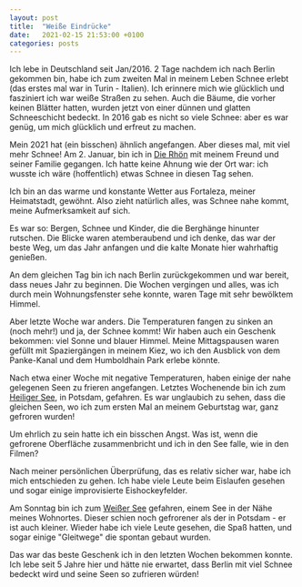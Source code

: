 ```yaml
---
layout: post
title:  "Weiße Eindrücke"
date:   2021-02-15 21:53:00 +0100
categories: posts
---
```


Ich lebe in Deutschland seit Jan/2016. 2 Tage nachdem ich nach Berlin gekommen bin, habe ich zum zweiten Mal in meinem Leben Schnee erlebt (das erstes mal war in Turin - Italien). Ich erinnere mich wie glücklich und fasziniert ich war weiße Straßen zu sehen. Auch die Bäume, die vorher keinen Blätter hatten, wurden jetzt von einer dünnen und glatten Schneeschicht bedeckt. In 2016 gab es nicht so viele Schnee: aber es war genüg, um mich glücklich und erfreut zu machen.

Mein 2021 hat (ein bisschen) ähnlich angefangen. Aber dieses mal, mit viel mehr Schnee! Am 2. Januar, bin ich in [Die Rhön](https://de.wikipedia.org/wiki/Rh%C3%B6n) mit meinem Freund und seiner Familie gegangen. Ich hatte keine Ahnung wie der Ort war: ich wusste ich wäre (hoffentlich) etwas Schnee in diesen Tag sehen.

Ich bin an das warme und konstante Wetter aus Fortaleza, meiner Heimatstadt, gewöhnt. Also zieht natürlich alles, was Schnee nahe kommt, meine Aufmerksamkeit auf sich.

Es war so: Bergen, Schnee und Kinder, die die Berghänge hinunter rutschen. Die Blicke waren atemberaubend und ich denke, das war der beste Weg, um das Jahr anfangen und die kalte Monate hier wahrhaftig genießen.

An dem gleichen Tag bin ich nach Berlin zurückgekommen und war bereit, dass neues Jahr zu beginnen. Die Wochen vergingen und alles, was ich durch mein Wohnungsfenster sehe konnte, waren Tage mit sehr bewölktem Himmel.

Aber letzte Woche war anders. Die Temperaturen fangen zu sinken an (noch mehr!) und ja, der Schnee kommt! Wir haben auch ein Geschenk bekommen: viel Sonne und blauer Himmel. Meine Mittagspausen waren gefüllt mit Spaziergängen in meinem Kiez, wo ich den Ausblick von dem Panke-Kanal und dem Humboldhain Park erlebe könnte.

Nach etwa einer Woche mit negative Temperaturen, haben einige der nahe gelegenen Seen zu frieren angefangen. Letztes Wochenende bin ich zum [Heiliger See](https://de.wikipedia.org/wiki/Heiliger_See_%28Potsdam%29), in Potsdam,
gefahren. Es war unglaubich zu sehen, dass die gleichen Seen, wo ich zum ersten Mal an meinem Geburtstag war, ganz gefroren wurden!

Um ehrlich zu sein hatte ich ein bisschen Angst. Was ist, wenn die gefrorene Oberfläche zusammenbricht und ich in den See falle, wie in den Filmen?

Nach meiner persönlichen Überprüfung, das es relativ sicher war, habe ich mich entschieden zu gehen. Ich habe viele Leute beim Eislaufen gesehen und sogar einige improvisierte Eishockeyfelder.

Am Sonntag bin ich zum [Weißer See](https://de.wikipedia.org/wiki/Wei%C3%9Fer_See_%28Berlin%29) gefahren, einem See in der Nähe meines Wohnortes. Dieser schien noch gefrorener als der in Potsdam - er ist auch kleiner. Wieder habe ich viele Leute gesehen, die Spaß hatten, und sogar einige "Gleitwege" die spontan gebaut wurden.

Das war das beste Geschenk ich in den letzten Wochen bekommen konnte. Ich lebe seit 5 Jahre hier und hätte nie erwartet, dass Berlin mit viel Schnee bedeckt wird und seine Seen so zufrieren würden!
